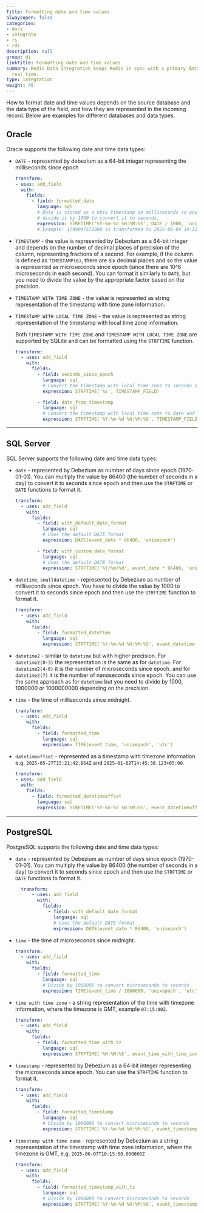 ```yaml
---
Title: Formatting date and time values
alwaysopen: false
categories:
- docs
- integrate
- rs
- rdi
description: null
group: di
linkTitle: Formatting date and time values
summary: Redis Data Integration keeps Redis in sync with a primary database in near
  real time.
type: integration
weight: 40
---
```


How to format date and time values depends on the source database and the data type of the field, and how they are represented in the incoming record. Below are examples for different databases and data types.

## Oracle

Oracle supports the following date and time data types:

- `DATE` - represented by debezium as a 64-bit integer representing the milliseconds since epoch
  ```yaml
  transform:
  - uses: add_field
    with:
      fields:
        - field: formatted_date
          language: sql
          # Date is stored as a Unix timestamp in milliseconds so you need to
          # divide it by 1000 to convert it to seconds.
          expression: STRFTIME('%Y-%m-%d %H:%M:%S', DATE / 1000, 'unixepoch')
          # Example: 1749047572000 is transformed to 2025-06-04 14:32:52
  ```
- `TIMESTAMP` - the value is represented by Debezium as a 64-bit integer and depends on the number of decimal places of precision of the column, representing fractions of a second. For example, if the column is defined as `TIMESTAMP(6)`, there are six decimal places and so the value is represented as microseconds since epoch (since there are 10^6 microseconds in each second).
You can format it similarly to `DATE`, but you need to divide the value by the appropriate factor based on the precision.

- `TIMESTAMP WITH TIME ZONE` - the value is represented as string representation of the timestamp with time zone information.

- `TIMESTAMP WITH LOCAL TIME ZONE` - the value is represented as string representation of the timestamp with local time zone information.

  Both `TIMESTAMP WITH TIME ZONE` and `TIMESTAMP WITH LOCAL TIME ZONE` are supported by SQLite and can be formatted using the `STRFTIME` function.

  ```yaml
  transform:
    - uses: add_field
      with:
        fields:
          - field: seconds_since_epoch
            language: sql
            # Convert the timestamp with local time zone to seconds since epoch.
            expression: STRFTIME('%s', TIMESTAMP_FIELD)

          - field: date_from_timestamp
            language: sql
            # Convert the timestamp with local time zone to date and time.
            expression: STRFTIME('%Y-%m-%d %H:%M:%S', TIMESTAMP_FIELD)
  ```

----

## SQL Server
SQL Server supports the following date and time data types:

- `date` - represented by Debezium as number of days since epoch (1970-01-01). You can multiply the value by 86400 (the number of seconds in a day) to convert it to seconds since epoch and then use the `STRFTIME` or `DATE` functions to format it.
  ```yaml
  transform:
    - uses: add_field
      with:
        fields:
          - field: with_default_date_format
            language: sql
            # Uses the default DATE format
            expression: DATE(event_date * 86400, 'unixepoch')
  
          - field: with_custom_date_format
            language: sql
            # Uses the default DATE format
            expression: STRFTIME('%Y/%m/%d', event_date * 86400, 'unixepoch')
  ```

- `datetime`, `smalldatetime` - represented by Debezium as number of milliseconds since epoch. You have to divide the value by 1000 to convert it to seconds since epoch and then use the `STRFTIME` function to format it.
  ```yaml
  transform:
    - uses: add_field
      with:
        fields:
          - field: formatted_datetime
            language: sql
            expression: STRFTIME('%Y-%m-%d %H:%M:%S', event_datetime / 1000, 'unixepoch')
  ```

- `datetime2` - similar to `datetime` but with higher precision. For `datetime2(0-3)` the representation is the same as for `datetime`. For `datetime2(4-6)` it is the number of microseconds since epoch. and for `datetime2(7)` it is the number of nanoseconds since epoch. You can use the same approach as for `datetime` but you need to divide by 1000, 1000000 or 1000000000 depending on the precision.

- `time` - the time of milliseconds since midnight.
  ```yaml
  transform:
    - uses: add_field
      with:
        fields:
          - field: formatted_time
            language: sql
            expression: TIME(event_time, 'unixepoch', 'utc')
  ```

- `datetimeoffset` - represented as a timestamp with timezone information e.g. `2025-05-27T15:21:42.864Z` and `2025-01-02T14:45:30.123+05:00`. 
  ```yaml
  transform:
  - uses: add_field
    with:
      fields:
        - field: formatted_datetimeoffset
          language: sql
          expression: STRFTIME('%Y-%m-%d %H:%M:%S', event_datetimeoffset)
  ```




<!-- TODO [ilianiliev-redis]: Test and document the dynamic expressions for the rest of the supported databases - MySQL, PostgresSQL, MongoDB -->



----

## PostgreSQL

PostgreSQL supports the following date and time data types:

- `date` - represented by Debezium as number of days since epoch (1970-01-01). You can multiply the value by 86400 (the number of seconds in a day) to convert it to seconds since epoch and then use the `STRFTIME` or `DATE` functions to format it.
  ```yaml
    transform:
        - uses: add_field
          with:
            fields:
              - field: with_default_date_format
                language: sql
                # Uses the default DATE format
                expression: DATE(event_date * 86400, 'unixepoch')
  ```

- `time` - the time of microseconds since midnight.
  ```yaml
  transform:
    - uses: add_field
      with:
        fields:
          - field: formatted_time
            language: sql
            # Divide by 1000000 to convert microseconds to seconds
            expression: TIME(event_time / 1000000, 'unixepoch', 'utc')
  ```

- `time with time zone` - a string representation of the time with timezone information, where the timezone is GMT, example `07:15:00Z`.
  ```yaml
  transform:
    - uses: add_field
      with:
        fields:
          - field: formatted_time_with_tz
            language: sql
            expression: STRFTIME('%H:%M:%S', event_time_with_time_zone)
  ```

- `timestamp` - represented by Debezium as a 64-bit integer representing the microseconds since epoch. You can use the `STRFTIME` function to format it.
  ```yaml
  transform:
    - uses: add_field
      with:
        fields:
          - field: formatted_timestamp
            language: sql
            # Divide by 1000000 to convert microseconds to seconds
            expression: STRFTIME('%Y-%m-%d %H:%M:%S', event_timestamp / 1000000, 'unixepoch')
  ```

- `timestamp with time zone` - represented by Debezium as a string representation of the timestamp with time zone information, where the timezone is GMT, e.g. `2025-06-07T10:15:00.000000Z`
  ```yaml
  transform:
    - uses: add_field
      with:
        fields:
          - field: formatted_timestamp_with_tz
            language: sql
            # Divide by 1000000 to convert microseconds to seconds
            expression: STRFTIME('%Y-%m-%d %H:%M:%S', event_timestamp_with_time_zone)
  ```
